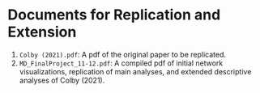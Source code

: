 # Documents for Replication and Extension 

1. `Colby (2021).pdf`: A pdf of the original paper to be replicated. 
2. `MD_FinalProject_11-12.pdf`: A compiled pdf of initial network visualizations, replication of main analyses, and extended descriptive analyses of Colby (2021). 
   

